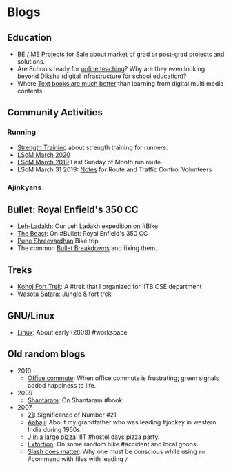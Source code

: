 # Blogs

## Education

* [BE / ME Projects for Sale](JustLikeThat/meProjects) about market of grad or post-grad
  projects and solutions.
* Are Schools ready for [online teaching](JustLikeThat/onlineTeaching)? Why are
  they even looking beyond Diksha (digital infrastructure for school education)?
* Where [Text books are much better](https://twitter.com/yogeshpowar/status/1254332669221056513)
  than learning from digital multi media contents.

## Community Activities
### Running

* [Strength Training](JustLikeThat/st) about strength training for runners.
* [LSoM March 2020](JustLikeThat/lsom2020)
* [LSoM March 2019](JustLikeThat/LSoM2019) Last Sunday of Month run route.
* LSoM March 31 2019: [Notes](JustLikeThat/LSOM2019Notes) for Route and Traffic
  Control Volunteers

### Ajinkyans

## Bullet: Royal Enfield's 350 CC

* [Leh-Ladakh](JustLikeThat/Ladakh): Our Leh Ladakh expedition on #Bike
* [The Beast](JustLikeThat/beast): On #Bullet: Royal Enfield's 350 CC
* [Pune Shreevardhan](JustLikeThat/shreevardhan) Bike trip
* The common [Bullet Breakdowns](JustLikeThat/breakdowns) and fixing them.

## Treks

* [Kohoj Fort Trek](JustLikeThat/KohojTrek): A #trek that I organized for IITB
  CSE department
* [Wasota Satara](JustLikeThat/wasota): Jungle & fort trek

## GNU/Linux

* [Linux](JustLikeThat/Linux): About early (2009) #workspace


## Old random blogs

* 2010
    * [Office commute](JustLikeThat/signals): When office commute is
      frustrating; green signals added happiness to life.
* 2009
    * [Shantaram](JustLikeThat/Shantaram): On Shantaram #book
* 2007
    * [21](JustLikeThat/21): Significance of Number #21
    * [Aabaji](JustLikeThat/Aabaji): About my grandfather who was leading #jockey
      in western India during 1950s.
    * [J in a large pizza](JustLikeThat/JInLargePizza): IIT #hostel days pizza party.
    * [Extortion](JustLikeThat/Extortion): On some random bike #accident and
      local goons.
    * [Slash does matter](JustLikeThat/Slash_does_matter): Why one must be
      conscious while using `rm` #command with files with leading `/`
